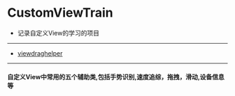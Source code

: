 # CustomViewTrain
* 记录自定义View的学习的项目
-------
 * [viewdraghelper](https://github.com/kevin321happy/CustomViewTrain/tree/master/viewdraghelper/src/main/java/com/wh/jxd/com/viewdraghelper)
-------

   #### 自定义View中常用的五个辅助类,包括手势识别,速度追综，拖拽，滑动,设备信息等




